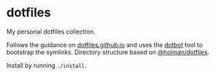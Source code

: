 # dotfiles
My personal dotfiles collection.

Follows the guidance on [dotfiles.github.io](https://dotfiles.github.io/tutorials/) and uses the [dotbot](https://github.com/anishathalye/dotbot) tool to bootstrap the symlinks. Directory structure based on [@holman/dotfiles](https://github.com/holman/dotfiles).

Install by running `./install`.
